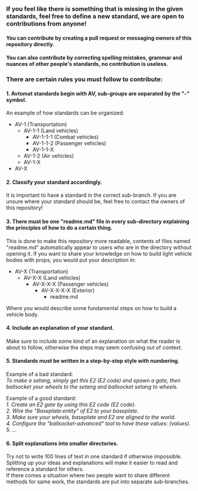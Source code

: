 ### If you feel like there is something that is missing in the given standards, feel free to define a new standard, we are open to contributions from anyone!
#### You can contribute by creating a pull request or messaging owners of this repository directly.
#### You can also contribute by correcting spelling mistakes, grammar and nuances of other people's standards, no contribution is useless.

### There are certain rules you must follow to contribute:

#### 1. Avtomat standards begin with AV, sub-groups are separated by the "-" symbol.
An example of how standards can be organized:
* AV-1 (Transportation)
  * AV-1-1 (Land vehicles)
    * AV-1-1-1 (Combat vehicles)
    * AV-1-1-2 (Passenger vehicles)
    * AV-1-1-X
  * AV-1-2 (Air vehicles)
  * AV-1-X
* AV-X

#### 2. Classify your standard accordingly.
It is important to have a standard in the correct sub-branch. If you are unsure where your standard should be, feel free to contact the owners of this repository!

#### 3. There must be one "readme.md" file in every sub-directory explaining the principles of how to do a certain thing.
This is done to make this repository more readable, contents of files named "readme.md" automatically appear to users who are in the directory without opening it.
If you want to share your knowledge on how to build light vehicle bodies with props, you would put your description in:
 * AV-X (Transportation)
   * AV-X-X (Land vehicles)
     * AV-X-X-X (Passenger vehicles)
       * AV-X-X-X-X (Exterior)
         * readme.md

Where you would describe some fundamental steps on how to build a vehicle body.

#### 4. Include an explanation of your standard.
Make sure to include some kind of an explanation on what the reader is about to follow, otherwise the steps may seem confusing out of context.

#### 5. Standards must be written in a step-by-step style with numbering.
Example of a bad standard:<br>
*To make a setang, simply get this E2 (E2 code) and spawn a gate, then ballsocket your wheels to the setang and ballsocket setang to wheels.*

Example of a good standard:<br>
*1. Create an E2 gate by using this E2 code (E2 code).*<br>
*2. Wire the "Baseplate:entity" of E2 to your baseplate.*<br>
*3. Make sure your wheels, baseplate and E2 are aligned to the world.*<br>
*4. Configure the "ballsocket-advanced" tool to have these values: (values).*<br>
*5. ...*<br>

#### 6. Split explanations into smaller directories.
Try not to write 100 lines of text in one standard if otherwise impossible. Splitting up your ideas and explanations will make it easier to read and reference a standard for others.<br>
If there comes a situation where two people want to share different methods for same work, the standards are put into separate sub-branches.
